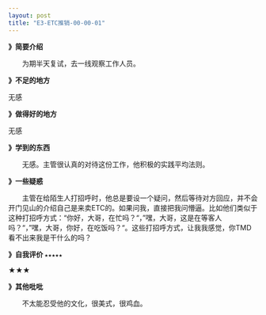 ```yaml
---
layout: post
title: "E3-ETC推销-00-00-01"
---
```




**》简要介绍**

　　为期半天复试，去一线观察工作人员。

**》不足的地方**

无感

**》做得好的地方**

无感

**》学到的东西**

　　无感。主管很认真的对待这份工作，他积极的实践平均法则。

**》一些疑惑**

　　主管在给陌生人打招呼时，他总是要设一个疑问，然后等待对方回应，并不会开门见山的介绍自己是来卖ETC的。如果问我，直接把我问懵逼。比如他们类似于这种打招呼方式：“你好，大哥，在忙吗？“，”嘿，大哥，这是在等客人吗？“，”嘿，大哥，你好，在吃饭吗？“。这些打招呼方式，让我我感觉，你TMD看不出来我是干什么的吗？



**》自我评价 `★★★★★`**

★★★

**》其他吡吡**

　　不太能忍受他的文化，很美式，很鸡血。